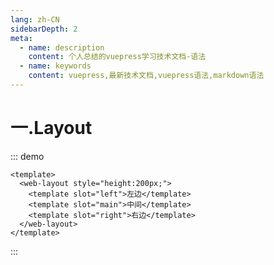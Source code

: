 ```yaml
---
lang: zh-CN
sidebarDepth: 2
meta:
  - name: description
    content: 个人总结的vuepress学习技术文档-语法
  - name: keywords
    content: vuepress,最新技术文档,vuepress语法,markdown语法
---
```


# 一.Layout

::: demo

```vue
<template>
  <web-layout style="height:200px;">
    <template slot="left">左边</template>
    <template slot="main">中间</template>
    <template slot="right">右边</template>
  </web-layout>
</template>
```

:::
